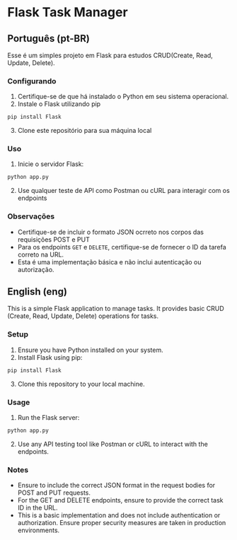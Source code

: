 # Flask Task Manager

## Português (pt-BR)

Esse é um simples projeto em Flask para estudos CRUD(Create, Read, Update, Delete). 

### Configurando

1. Certifique-se de que há instalado o Python em seu sistema operacional. 
2. Instale o Flask utilizando pip
```bash
pip install Flask
```
3. Clone este repositório para sua máquina local

### Uso

1. Inicie o servidor Flask:
```bash
python app.py
```
2. Use qualquer teste de API como Postman ou cURL para interagir com os endpoints


### Observações
- Certifique-se de incluir o formato JSON ocrreto nos corpos das requisições POST e PUT
- Para os endpoints `GET` e `DELETE`, certifique-se de fornecer o ID da tarefa correto na URL.
- Esta é uma implementação básica e não inclui autenticação ou autorização.



## English (eng)

This is a simple Flask application to manage tasks. It provides basic CRUD (Create, Read, Update, Delete) operations for tasks.

### Setup
1. Ensure you have Python installed on your system.
2. Install Flask using pip:
```bash
pip install Flask
```
3. Clone this repository to your local machine.

### Usage

1. Run the Flask server:
```bash
python app.py
```
2. Use any API testing tool like Postman or cURL to interact with the endpoints.


### Notes
- Ensure to include the correct JSON format in the request bodies for POST and PUT requests.
- For the GET and DELETE endpoints, ensure to provide the correct task ID in the URL.
- This is a basic implementation and does not include authentication or authorization. Ensure proper security measures are taken in production environments.
